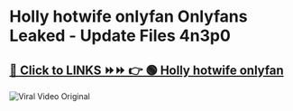 
 # Holly hotwife onlyfan Onlyfans Leaked - Update Files 4n3p0

## <h2><a href="https://clipsfans.com/Holly_hotwife_onlyfan&ref=git">🔗 Click to LINKS ⏩⏩ 👉 🟢 Holly hotwife onlyfan </a></h2>

<a href="https://clipsfans.com/Holly_hotwife_onlyfan&ref=git" rel="nofollow" data-target="animated-image.originalLink"><img src="https://i.ibb.co.com/xMMVF88/686577567.gif" alt="Viral Video Original" style="max-width: 100%; display: inline-block;" data-target="animated-image.originalImage"></a>

